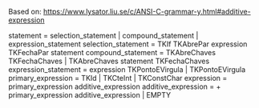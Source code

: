 Based on: https://www.lysator.liu.se/c/ANSI-C-grammar-y.html#additive-expression


statement = selection_statement |  compound_statement | expression_statement
selection_statement = TKIf TKAbrePar expression TKFechaPar statement
compound_statement = TKAbreChaves TKFechaChaves | TKAbreChaves statement TKFechaChaves
expression_statement = expression TKPontoEVirgula | TKPontoEVirgula
primary_expression = TKId | TKCteInt | TKConstChar
expression = primary_expression additive_expression 
additive_expression = + primary_expression additive_expression | EMPTY